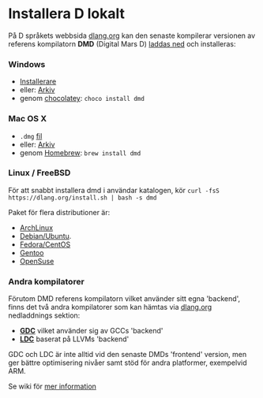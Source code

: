 # Installera D lokalt

På D språkets webbsida [dlang.org](https://dlang.org) kan den senaste kompilerar
versionen av referens kompilatorn **DMD** (Digital Mars D)
[laddas ned](http://dlang.org/download.html) och installeras:

### Windows

* [Installerare](http://downloads.dlang.org/releases/2.x/2.071.1/dmd-2.071.1.exe)
* eller: [Arkiv](http://downloads.dlang.org/releases/2.x/2.071.0/dmd.2.071.0.windows.7z)
* genom [chocolatey](https://chocolatey.org/packages/dmd): `choco install dmd`

### Mac OS X

* `.dmg` [fil](http://downloads.dlang.org/releases/2.x/2.071.0/dmd.2.071.0.dmg)
* eller: [Arkiv](http://downloads.dlang.org/releases/2.x/2.071.0/dmd.2.071.0.osx.tar.xz)
* genom [Homebrew](http://brew.sh): `brew install dmd`

### Linux / FreeBSD

För att snabbt installera dmd i användar katalogen, kör `curl -fsS
https://dlang.org/install.sh | bash -s dmd`

Paket för flera distributioner är:

* [ArchLinux](https://wiki.archlinux.org/index.php/D_(programming_language))
* [Debian/Ubuntu](http://d-apt.sourceforge.net).
* [Fedora/CentOS](http://dlang.org/download.html#dmd)
* [Gentoo](https://wiki.gentoo.org/wiki/Dlang)
* [OpenSuse](http://dlang.org/download.html#dmd)

### Andra kompilatorer

Förutom DMD referens kompilatorn vilket använder sitt egna 'backend', finns
det två andra kompilatorer som kan hämtas via [dlang.org](https://dlang.org)
nedladdnings sektion:
* [**GDC**](http://gdcproject.org/downloads) vilket använder sig av GCCs 'backend'
* [**LDC**](https://github.com/ldc-developers/ldc#installation) baserat på LLVMs 'backend'

GDC och LDC är inte alltid vid den senaste DMDs 'frontend' version, men
ger bättre optimisering nivåer samt stöd för andra platformer, exempelvid ARM.

Se wiki för [mer information](https://wiki.dlang.org/Compilers)
